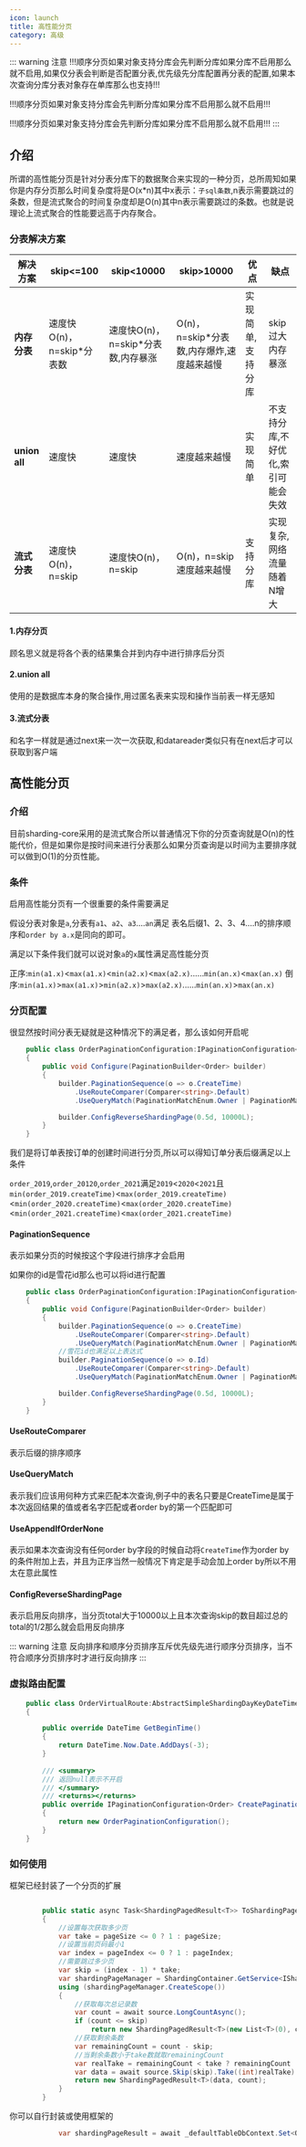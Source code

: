 ```yaml
---
icon: launch
title: 高性能分页
category: 高级
---
```



::: warning 注意
!!!顺序分页如果对象支持分库会先判断分库如果分库不启用那么就不启用,如果仅分表会判断是否配置分表,优先级先分库配置再分表的配置,如果本次查询分库分表对象存在单库那么也支持!!!

!!!顺序分页如果对象支持分库会先判断分库如果分库不启用那么就不启用!!!

!!!顺序分页如果对象支持分库会先判断分库如果分库不启用那么就不启用!!!
:::


## 介绍
所谓的高性能分页是针对分表分库下的数据聚合来实现的一种分页，总所周知如果你是内存分页那么时间复杂度将是O(x*n)其中x表示：`子sql条数`,n表示需要跳过的条数，但是流式聚合的时间复杂度却是O(n)其中n表示需要跳过的条数。也就是说理论上流式聚合的性能要远高于内存聚合。

### 分表解决方案

 解决方案 | skip<=100  | skip<10000 | skip>10000   |优点|缺点
--- | --- | ---  | ---  | ---  | --- 
 **内存分表** | 速度快O(n)，n=skip*分表数| 速度快O(n)，n=skip*分表数,内存暴涨 | O(n)，n=skip*分表数,内存爆炸,速度越来越慢|实现简单,支持分库|skip过大内存暴涨
**union all** | 速度快 | 速度快 | 速度越来越慢|实现简单|不支持分库,不好优化,索引可能会失效
**流式分表** | 速度快O(n)，n=skip| 速度快O(n)，n=skip |O(n)，n=skip 速度越来越慢|支持分库|实现复杂,网络流量随着N增大


#### 1.内存分页
顾名思义就是将各个表的结果集合并到内存中进行排序后分页
#### 2.union all
使用的是数据库本身的聚合操作,用过匿名表来实现和操作当前表一样无感知
#### 3.流式分表
和名字一样就是通过next来一次一次获取,和datareader类似只有在next后才可以获取到客户端

## 高性能分页

### 介绍

目前sharding-core采用的是流式聚合所以普通情况下你的分页查询就是O(n)的性能代价，但是如果你是按时间来进行分表那么如果分页查询是以时间为主要排序就可以做到O(1)的分页性能。
### 条件
启用高性能分页有一个很重要的条件需要满足

假设分表对象是`a`,分表有`a1`、`a2`、`a3`....`an`满足 表名后缀1、2、3、4....n的排序顺序和`order by a.x`是同向的即可。

满足以下条件我们就可以说对象`a`的`x`属性满足高性能分页

正序:`min(a1.x)`<`max(a1.x)`<`min(a2.x)`<`max(a2.x)`......`min(an.x)`<`max(an.x)`
倒序:`min(a1.x)`>`max(a1.x)`>`min(a2.x)`>`max(a2.x)`......`min(an.x)`>`max(an.x)`

### 分页配置
很显然按时间分表无疑就是这种情况下的满足者，那么该如何开启呢

```csharp
    public class OrderPaginationConfiguration:IPaginationConfiguration<Order>
    {
        public void Configure(PaginationBuilder<Order> builder)
        {
            builder.PaginationSequence(o => o.CreateTime)
                .UseRouteComparer(Comparer<string>.Default)
                .UseQueryMatch(PaginationMatchEnum.Owner | PaginationMatchEnum.Named | PaginationMatchEnum.PrimaryMatch).UseAppendIfOrderNone();

            builder.ConfigReverseShardingPage(0.5d, 10000L);
        }
    }
```
我们是将订单表按订单的创建时间进行分页,所以可以得知订单分表后缀满足以上条件

`order_2019`,`order_20120`,`order_2021`满足`2019`<`2020`<`2021`且`min(order_2019.createTime)`<`max(order_2019.createTime)`<`min(order_2020.createTime)`<`max(order_2020.createTime)`<`min(order_2021.createTime)`<`max(order_2021.createTime)`

#### PaginationSequence
表示如果分页的时候按这个字段进行排序才会启用

如果你的id是雪花id那么也可以将id进行配置
```csharp
    public class OrderPaginationConfiguration:IPaginationConfiguration<Order>
    {
        public void Configure(PaginationBuilder<Order> builder)
        {
            builder.PaginationSequence(o => o.CreateTime)
                .UseRouteComparer(Comparer<string>.Default)
                .UseQueryMatch(PaginationMatchEnum.Owner | PaginationMatchEnum.Named | PaginationMatchEnum.PrimaryMatch).UseAppendIfOrderNone();
            //雪花id也满足以上表达式    
            builder.PaginationSequence(o => o.Id)
                .UseRouteComparer(Comparer<string>.Default)
                .UseQueryMatch(PaginationMatchEnum.Owner | PaginationMatchEnum.Named | PaginationMatchEnum.PrimaryMatch);

            builder.ConfigReverseShardingPage(0.5d, 10000L);
        }
    }
```

#### UseRouteComparer
表示后缀的排序顺序

#### UseQueryMatch
表示我们应该用何种方式来匹配本次查询,例子中的表名只要是CreateTime是属于本次返回结果的值或者名字匹配或者order by的第一个匹配即可

#### UseAppendIfOrderNone
表示如果本次查询没有任何order by字段的时候自动将`CreateTime`作为order by的条件附加上去，并且为正序当然一般情况下肯定是手动会加上order by所以不用太在意此属性

#### ConfigReverseShardingPage
表示启用反向排序，当分页total大于10000以上且本次查询skip的数目超过总的total的1/2那么就会启用反向排序

::: warning 注意
反向排序和顺序分页排序互斥优先级先进行顺序分页排序，当不符合顺序分页排序时才进行反向排序
:::

### 虚拟路由配置
```csharp
    public class OrderVirtualRoute:AbstractSimpleShardingDayKeyDateTimeVirtualTableRoute<Order>
    {

        public override DateTime GetBeginTime()
        {
            return DateTime.Now.Date.AddDays(-3);
        }
        
        /// <summary>
        /// 返回null表示不开启
        /// </summary>
        /// <returns></returns>
        public override IPaginationConfiguration<Order> CreatePaginationConfiguration()
        {
            return new OrderPaginationConfiguration();
        }
    }
```

###  如何使用
框架已经封装了一个分页的扩展
```csharp

        public static async Task<ShardingPagedResult<T>> ToShardingPageAsync<T>(this IQueryable<T> source, int pageIndex, int pageSize)
        {
            //设置每次获取多少页
            var take = pageSize <= 0 ? 1 : pageSize;
            //设置当前页码最小1
            var index = pageIndex <= 0 ? 1 : pageIndex;
            //需要跳过多少页
            var skip = (index - 1) * take;
            var shardingPageManager = ShardingContainer.GetService<IShardingPageManager>();
            using (shardingPageManager.CreateScope())
            {
                //获取每次总记录数
                var count = await source.LongCountAsync();
                if (count <= skip)
                    return new ShardingPagedResult<T>(new List<T>(0), count);
                //获取剩余条数
                var remainingCount = count - skip;
                //当剩余条数小于take数就取remainingCount
                var realTake = remainingCount < take ? remainingCount : take;
                var data = await source.Skip(skip).Take((int)realTake).ToListAsync();
                return new ShardingPagedResult<T>(data, count);
            }
        }
```
你可以自行封装或使用框架的
```csharp
            var shardingPageResult = await _defaultTableDbContext.Set<Order>().OrderBy(o => o.CreateTime).ToShardingPageAsync(pageIndex, pageSize);
```